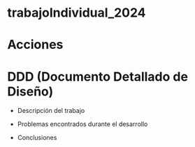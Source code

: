 # trabajoIndividual_2024

# Acciones



# DDD (Documento Detallado de Diseño)

- Descripción del trabajo



- Problemas encontrados durante el desarrollo



- Conclusiones